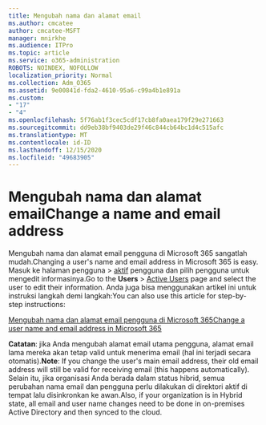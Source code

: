 ```yaml
---
title: Mengubah nama dan alamat email
ms.author: cmcatee
author: cmcatee-MSFT
manager: mnirkhe
ms.audience: ITPro
ms.topic: article
ms.service: o365-administration
ROBOTS: NOINDEX, NOFOLLOW
localization_priority: Normal
ms.collection: Adm_O365
ms.assetid: 9e00841d-fda2-4610-95a6-c99a4b1e891a
ms.custom:
- "17"
- "4"
ms.openlocfilehash: 5f76ab1f3cec5cdf17cb8fa0aea179f29e271663
ms.sourcegitcommit: dd9eb38bf9403de29f46c844cb64bc1d4c515afc
ms.translationtype: MT
ms.contentlocale: id-ID
ms.lasthandoff: 12/15/2020
ms.locfileid: "49683905"
---
```

# <a name="change-a-name-and-email-address"></a><span data-ttu-id="c8e2f-102">Mengubah nama dan alamat email</span><span class="sxs-lookup"><span data-stu-id="c8e2f-102">Change a name and email address</span></span>

<span data-ttu-id="c8e2f-103">Mengubah nama dan alamat email pengguna di Microsoft 365 sangatlah mudah.</span><span class="sxs-lookup"><span data-stu-id="c8e2f-103">Changing a user's name and email address in Microsoft 365 is easy.</span></span> <span data-ttu-id="c8e2f-104">Masuk ke halaman  pengguna \> [aktif](https://go.microsoft.com/fwlink/p/?linkid=834822) pengguna dan pilih pengguna untuk mengedit informasinya.</span><span class="sxs-lookup"><span data-stu-id="c8e2f-104">Go to the **Users** \> [Active Users](https://go.microsoft.com/fwlink/p/?linkid=834822) page and select the user to edit their information.</span></span> <span data-ttu-id="c8e2f-105">Anda juga bisa menggunakan artikel ini untuk instruksi langkah demi langkah:</span><span class="sxs-lookup"><span data-stu-id="c8e2f-105">You can also use this article for step-by-step instructions:</span></span>
  
[<span data-ttu-id="c8e2f-106">Mengubah nama dan alamat email pengguna di Microsoft 365</span><span class="sxs-lookup"><span data-stu-id="c8e2f-106">Change a user name and email address in Microsoft 365</span></span>](https://docs.microsoft.com/microsoft-365/admin/add-users/change-a-user-name-and-email-address)
  
 <span data-ttu-id="c8e2f-107">**Catatan**: jika Anda mengubah alamat email utama pengguna, alamat email lama mereka akan tetap valid untuk menerima email (hal ini terjadi secara otomatis).</span><span class="sxs-lookup"><span data-stu-id="c8e2f-107">**Note**: If you change the user's main email address, their old email address will still be valid for receiving email (this happens automatically).</span></span> <span data-ttu-id="c8e2f-108">Selain itu, jika organisasi Anda berada dalam status hibrid, semua perubahan nama email dan pengguna perlu dilakukan di direktori aktif di tempat lalu disinkronkan ke awan.</span><span class="sxs-lookup"><span data-stu-id="c8e2f-108">Also, if your organization is in Hybrid state, all email and user name changes need to be done in on-premises Active Directory and then synced to the cloud.</span></span>